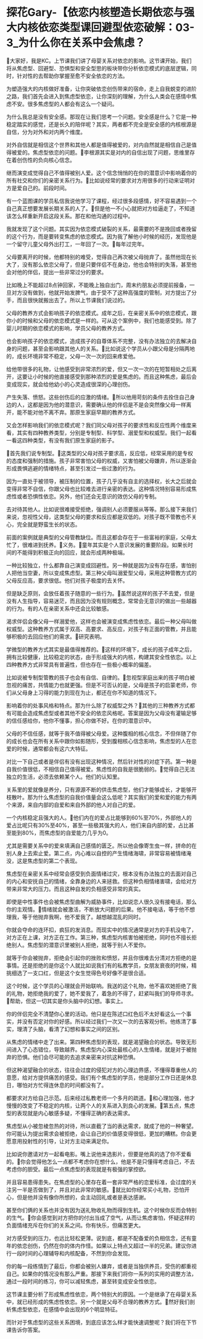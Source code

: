 # 探花Gary-【依恋内核塑造长期依恋与强大内核依恋类型课回避型依恋破解：03-3_为什么你在关系中会焦虑？

🎼大家好，我是KC。上节课我们讲了母婴关系对依恋的影响。这节课开始，我们将从焦虑型、回避型、恐惧型和安全型思的板块带你分析依恋模式的底层逻辑，同时，针对性的去帮助你掌握至愈不安全依恋的方法。

为塑造强大的内核做好准备，让你突破依恋创伤带来的宿命，走上自我蜕变的进阶之路，我们首先会进入到焦虑型依恋，让你深刻的理解，为什么人类会在感情中焦虑不安。很多焦虑型的人都会有这么一个疑问。

为什么我总是没有安全感。那现在让我们思考一个问题。安全感是什么？它是一种稳定踏实的感觉，还是长久的陪伴呢？其实，两者都不完全是安全感的内核根源是自信，分为对外和对内两个维度。

对外自信就是相信这个世界和其他人都是值得被爱的，对内自然就是相信自己是值得被爱的。焦虑型依恋的问题。🎼李根源其实是对内的自信出现了问题，思维里存在着创伤性的负向核心信念。

继而演变成觉得自己不值得被别人爱。这个信念悄悄的在你的潜意识中影响着你的所有社交和你们的亲密关系行为。🎼比如说经常的要求对方用很多的行动来证明对方是爱自己的。前段时间。

有一个蓝图课的学员私信我说他学习了课程，经过很多段感情，好不容易遇到一个自己真正想要发展长期关系的人了。🎼但是他一不小心就把对方给逼走了，不知道该怎么样重新开启这段关系。那在和他沟通的过程中。

我就发现了这个问题。其实因为依恋模式破裂的关系，最需要的不是挽回或者挽留的这个行为，而是要转变焦虑的依恋模式。因为我了解他小时候的经历，发现他是一个留守儿童父母外出打工，一年回了一次。🎼每年过完年。

父母要离开的时候，他都特别的难受，觉得自己再次被父母抛弃了。虽然他现在长大了，没有那么依恋父母了，但是只要伴侣不在身边，他也会特别的失落，甚至他会对他的伴侣，提出一些非常过分的要求。

比如晚上不能超过8点钟回家，不能晚上独自出门，周末约朋友必须提前报备，一旦对方没有做到，他就开始发脾气，由于受不了这种高强度的管制，对方提出了分手，而且很快就搬出去了。所以上节课我们说过的。

父母的教养方式会影响孩子的依恋模式。成年之后，在亲密关系中的依恋模式，跟你小的时候和父母的依恋模式是一样的。可从这个案例中，我们也能感受到。除了婴儿时期的依恋模式的影响，学员父母的教养方式。

也会影响孩子的依恋模式，造成孩子的自尊体系不完整，没有办法独立的去解决自身的问题，甚至会影响跟其他人的关系。🎼比如说这个学员从小跟父母是分隔两地的，成长环境非常不稳定，父母一次一次的回来疼爱他。

给他带很多的礼物，让他感受到非常浓烈的爱，但又一次一次的在短暂相处之后离开，这要让小时候的他直接感受到那种浓烈的爱是焦虑的。而且这种焦虑，最后会变成现实，就会给他幼小的心灵造成很深的心理创伤。

产生失落、愤怒。这些创伤后的应激的情绪。🎼所以他用苛刻的条件去拴住自己身边的人，这都是因为他的潜意识，需要确认他的伴侣是不是会突然像父母一样离开，能不能对他不离不弃。那原生家庭早期的教养方式。

又会怎样影响我们的依恋模式呢？我们同父母对孩子的要求性和反应性两个维度来看，其实有四种教养类型，分别是专制型、科学型、溺爱型和权威型。我们一起看一看这四种类型，有没有我们原生家庭的影子。

🎼首先我们说专制型。🎼这类型的父母对孩子要求高，反应低，经常采用的是专权的态度和强制的措施。孩子非常害怕父母的权威，又害怕被父母嫌弃，所以逐渐会形成畏惧逃避的情绪特点，甚至引发过一些过激的行为。

因为一直处于被领导，被压制的位置，孩子几乎没有自主的选择权，长大之后就会变得非常不自信，你跟父母也比较难去进行亲密的表达。这种情况特别容易形成焦虑性或者恐惧性依恋。另外，他们还会无意识的效仿父母的专制。

去对待其他人。比如说很难接受拒绝，强调别人必须要服从等等。那么接下来我们来说，忽视性父母，这类型父母的要求和反应都是双低的。对孩子既不管教也不关心，完全就是野蛮生长的状态。

前面的案例就是典型的父母管教缺位。而且这都会存在于一些富裕的家庭，父母太忙了，很难进到抚养。🎼义务。🎼童年其实是个人意识发展的重要阶段。如果长时间的不能得到积极正向的回应，就会形成两种极端。

一种比较独立，什么都靠自己演变成回避性。另一种就是因为没有存在感，害怕别人把他当空妻，所以变成焦虑型。第三种父母叫溺爱型父母，采用这种管教方式的父母反应高，要求很低。他们对孩子极度的去关怀。

但是缺乏原则，会放任着孩子随意的一些行为。🎼虽然说这样的孩子不去爱，但是没有人生指导，容易迷茫，而且因为没有规则概念，常常会无意识的做出一些越器的行为。有的人在亲密关系中还会比较敏感。

渴求伴侣会像父母一样溺爱他，这样也会被演变成焦虑性依恋。最后一种父母叫做权威型。这种教养方式属于双高、高要求、高反应，对孩子有正面的管教，并且能够积极的去回应他们的需求。🎼研究表明。

学微型的教养方式其实是最值得推荐的。🎼这样的环境下，成长的孩子成年之后，拥有比较健康，比较稳定的状态，由于形成强大的内核，构建其安全性依恋。以上四种教养方式非常具有普遍性，但也存在一些极小概率的偏差。

比如说被专制型管教的孩子也会有自信、自律的。🎼忽视型家庭出来的孩子明白被忽视的痛苦，共情能力也就更强。但是不可否认的是，父母是孩子的启蒙老师，你们从父母身上习得的能力到现在为止，都还在你不知道的情况下。

影响着你的处事风格和特点。那为什么除了权威型之外？🎼其他的三种教养方式都有可能会造成焦虑型或者其他不安全的依恋风格呢。答案是因为父母没有灌输足够的信任感给你，他你不懂事，担心你做不好。在你的潜意识中。

父母的不信任感，就等于我不值得被父母爱。这种腹相的核心信念，不但伴随了你的成长也会在所有关系中跟你如影随形，受到腹相核心信念影响，焦虑型的人在恋爱的时候，通常都会有这六大特征。

对比一下自己或者是伴侣有没有出现这种情况，然后针对性的对症下药。第一种是自我价值很低，不相信自己值得被爱。焦虑性的自我是很脆弱的。🎼觉得自己无法独立的生活，必须去依赖某个人。他们的认知里。

关系里的爱就像是养分，只有源源不断的供击焦虑型，他们才能够成长，才能够开枝散叶。那为什么焦虑型的自我价值量会这么低呢？其实我们的爱和爱的能力有两个来源，来自内部的自爱和来自外部的他人对自己的爱。

一个内核稳定且强大的人。🎼他们内在的爱占比能够到60%至70%，外部他人的爱占比呢只有30%至40%，甚至一些极其强大的人，他们来自内部的爱，占比甚至能到80%，而焦虑型的自爱能力几乎为0。

尤其是需要关系中的爱来填满自己感情的匮乏。所以他会像寄生虫一样，拼命的在别人身上去索止爱。第二点，内心难以自控的产生情绪海啸，非常容易被情绪淹没，这是焦虑型的第二个表现。

焦虑型在亲密关系中经常会感受到负面情绪过灾，根本没有办法独立的去面对自己的内心和安抚自己的情绪，全靠身边的人来拯救。但这种负相情绪害啸，会给对方带来非常大的压力。而且这种自发的负相感受非常的真实。

即使是中性事件也会被焦虑型曲解为威胁事件，比如说恋人很久没有接电话，那么你的主观情。🎼情绪就会被激活，不断放大问题的后果。他不接电话，等于他不想理我，等于他抛弃我啊，他不爱我了。越想越混乱的同时。

你就会夺命的连环扣，疯狂的发消息。而现实中的情况通常是对方的手机没电了，对方正在上课，对方正在工作。第三种，焦虑型内核害怕被拒绝，同时也不擅长拒绝别人。焦虑型的潜意识里被别人拒绝，就等于别人不爱你。

就等于你会被抛弃，拒绝会引起你的挫败和愤怒，并且你很难去分清对方拒绝的是事情。还是拒绝的是你这个人就比如说我们有的私教学员，女朋友衰夜的时候，精挑细选了一支口红，但是这个女生觉得色号好像不是很合适。

这个时候，这个学员的心理就会开始联响。我送的这个礼物，他不喜欢她拒绝了我的礼物，她拒绝我的爱了，她不爱我了，着急的不得了，赶紧叫我们的导师寻求。🎼帮助，但这一切其实是你头脑中的幻想。事实上。

你的伴侣完全不清楚你心里的活动。他只是在陈述口红色后不太好看这么一个事实，并没有否定对你的好感。所以经过我们一次又一次的去客观分析。他练清了事实，理清了头脑，看清了幻想和事实之间的区别。

从焦虑的情绪中走了出来。第四种焦虑型的表现，就是渴望融合的状态。导致无形间进入了心态错位，导致越界。焦虑型内心深处最核心的人生情绪，就是对于被抛弃的恐惧。他们会尽可能的去追求亲密来对抗这种恐惧。

但这种渴望融合的状态，往往会过度的侵犯对方的心理边界感，不懂得尊重他人的意愿，给对方提供痛苦的感受。我们有个焦虑型的学员，他是部分工作日还是休息日，哪怕对方忙得连休息的时间都没有了。

都要求对方给自己示范。后来经过私教老师一个多月的疏道。🎼和心理加强，他才慢慢的改变了不稳定的内核，让两个人的关系进入到良心的发展。🎼第五点，焦虑型的表现就是内心敏感多疑，不懂得正确的表达需求。

焦虑型从小被忽棱忽热的对待，所以直截了当的表达需求，就成了他的一种奢望。你可能认为提出需求会被拒绝，会让自己的价值感变得很低，更加的糟糕。你会更愿意用投射性的引导，让对方主动来满足你。

比如说你邀请对方一起看电影。嘴上说他来选影片，但要是他真的选了你不爱看的。🎼你会觉得他怎么一点都不考虑你在想什么，他是不是只懂得考虑自己，不去考虑你的胆受。最后一点焦虑型的表现就是有极强的掌控欲。

并且容易患得患失。在焦虑型的心里存在着一套非常严格的恋爱标准，会过度的关注另一半是否做到了，并且对此非常的敏感。🎼就比如你经常买小礼物，恐怕开心，但是他并没有像你所想的，会主动回礼或者是表达感谢。

甚至你们俩的关系也并没有因为送礼物收礼物而得到生机。这个时候你反而会特别的生气。🎼你会感觉到对方把你的付出当成了空气，从而让焦虑害怕，怀疑这样的负面情绪充斥在你们的关系之间。你有快乐，但痛苦更大。

对方感受到的压力，也远比轻松更薄。说到底，都是不配备爱的负相信念，还有童年的依恋创伤，仍然在你的体内作怪。如果以上特点又超过一半的兄弟。建议你进行一段时间的心理辅导和内核配备，不然到你会发现。

你的每一段练情到了最后，你都会被别人嫌弃，或者是当独供养员，受伤的都重视自己。如果你的情况没有那么严重。那接下来我们将你一系列的实用的调整方法，通过一段时间的练习，你可以减轻焦虑，甚至转变成安全性依恋。

这节课主要分析了形成焦虑性依恋，两个特别大的原因。一个是继承了在母婴关系中，就已经形成的焦虑性依恋。另一个就是父母不合理的教养方式。🎼然好我们剖析焦虑型依恋，在感情中会出现的6个明显特征。

而针对于焦虑型的这些关系困境，到底应该怎么样才能快速调整呢？我们将在下节课告诉你答案。
